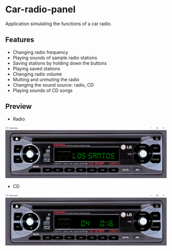 # Car-radio-panel

Application simulating the functions of a car radio.

## Features
* Changing radio frequency
* Playing sounds of sample radio stations
* Saving stations by holding down the buttons
* Playing saved stations
* Changing radio volume
* Mutting and unmuting the radio
* Changing the sound source: radio, CD
* Playing sounds of CD songs

## Preview
* Radio

![radio](Images/radio.png)

* CD

![cd](Images/CD.png)
